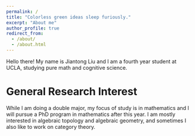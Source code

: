 ```yaml
---
permalink: /
title: "Colorless green ideas sleep furiously."
excerpt: "About me"
author_profile: true
redirect_from: 
  - /about/
  - /about.html
---
```


Hello there! My name is Jiantong Liu and I am a fourth year student at UCLA, studying pure math and cognitive science. 

General Research Interest
======
While I am doing a double major, my focus of study is in mathematics and I will pursue a PhD program in mathematics after this year. I am mostly interested in algebraic topology and algebraic geometry, and sometimes I also like to work on category theory. 
